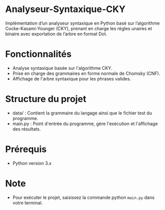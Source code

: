 # Analyseur-Syntaxique-CKY
Implémentation d’un analyseur syntaxique en Python basé sur l’algorithme Cocke-Kasami-Younger (CKY), prenant en charge les règles unaires et binaire avec exportation de l’arbre en format Dot.

# Fonctionnalités  
- Analyse syntaxique basée sur l'algorithme CKY.  
- Prise en charge des grammaires en forme normale de Chomsky (CNF).  
- Affichage de l'arbre syntaxique pour les phrases valides.  

# Structure du projet  
- data/ : Contient la grammaire du langage ainsi que le fichier test du programme. 
- main.py : Point d'entrée du programme, gère l'exécution et l'affichage des résultats.  

# Prérequis  
- Python version 3.x  

# Note  
- Pour exécuter le projet, saisissez la commande python `main.py` dans votre terminal.
